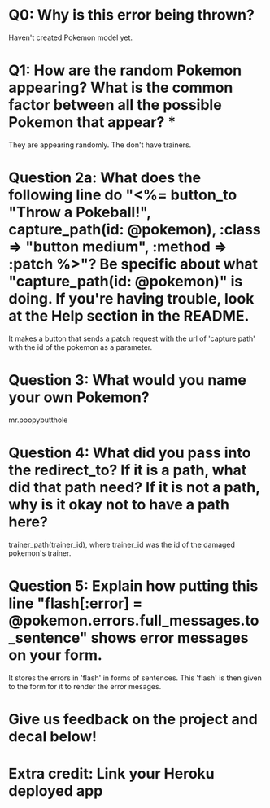 # Q0: Why is this error being thrown?
Haven't created Pokemon model yet.
# Q1: How are the random Pokemon appearing? What is the common factor between all the possible Pokemon that appear? *
They are appearing randomly. The don't have trainers.
# Question 2a: What does the following line do "<%= button_to "Throw a Pokeball!", capture_path(id: @pokemon), :class => "button medium", :method => :patch %>"? Be specific about what "capture_path(id: @pokemon)" is doing. If you're having trouble, look at the Help section in the README.
It makes a button that sends a patch request with the url of 'capture path' with the id of the pokemon as a parameter.

# Question 3: What would you name your own Pokemon?
mr.poopybutthole

# Question 4: What did you pass into the redirect_to? If it is a path, what did that path need? If it is not a path, why is it okay not to have a path here?
trainer_path(trainer_id), where trainer_id was the id of the damaged pokemon's trainer.

# Question 5: Explain how putting this line "flash[:error] = @pokemon.errors.full_messages.to_sentence" shows error messages on your form.
It stores the errors in 'flash' in forms of sentences. This 'flash' is then given to the form for it to render the error mesages.

# Give us feedback on the project and decal below!

# Extra credit: Link your Heroku deployed app
